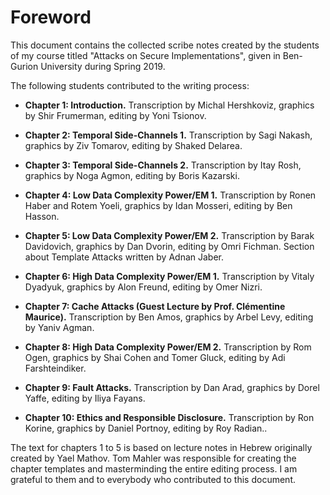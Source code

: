 # Foreword
<div id="chap:foreword" class="section level1 unnumbered">


This document contains the collected scribe notes created by the
students of my course titled "Attacks on Secure Implementations", given
in Ben-Gurion University during Spring 2019.

The following students contributed to the writing process:

-   **Chapter 1: Introduction.** Transcription by Michal Hershkoviz,
    graphics by Shir Frumerman, editing by Yoni Tsionov.

-   **Chapter 2: Temporal Side-Channels 1.** Transcription by Sagi
    Nakash, graphics by Ziv Tomarov, editing by Shaked Delarea.

-   **Chapter 3: Temporal Side-Channels 2.** Transcription by Itay Rosh,
    graphics by Noga Agmon, editing by Boris Kazarski.

-   **Chapter 4: Low Data Complexity Power/EM 1.** Transcription by
    Ronen Haber and Rotem Yoeli, graphics by Idan Mosseri, editing by
    Ben Hasson.

-   **Chapter 5: Low Data Complexity Power/EM 2.** Transcription by
    Barak Davidovich, graphics by Dan Dvorin, editing by Omri Fichman.
    Section about Template Attacks written by Adnan Jaber.

-   **Chapter 6: High Data Complexity Power/EM 1.** Transcription by
    Vitaly Dyadyuk, graphics by Alon Freund, editing by Omer Nizri.

-   **Chapter 7: Cache Attacks (Guest Lecture by Prof. Clémentine
    Maurice).** Transcription by Ben Amos, graphics by Arbel Levy,
    editing by Yaniv Agman.

-   **Chapter 8: High Data Complexity Power/EM 2.** Transcription by Rom
    Ogen, graphics by Shai Cohen and Tomer Gluck, editing by Adi
    Farshteindiker.

-   **Chapter 9: Fault Attacks.** Transcription by Dan Arad, graphics by
    Dorel Yaffe, editing by Iliya Fayans.

-   **Chapter 10: Ethics and Responsible Disclosure.** Transcription by
    Ron Korine, graphics by Daniel Portnoy, editing by Roy Radian..

The text for chapters 1 to 5 is based on lecture notes in Hebrew
originally created by Yael Mathov. Tom Mahler was responsible for
creating the chapter templates and masterminding the entire editing
process. I am grateful to them and to everybody who contributed to this
document.

</div>
